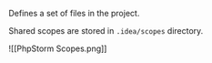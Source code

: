 Defines a set of files in the project.

Shared scopes are stored in `.idea/scopes` directory.

![[PhpStorm Scopes.png]]